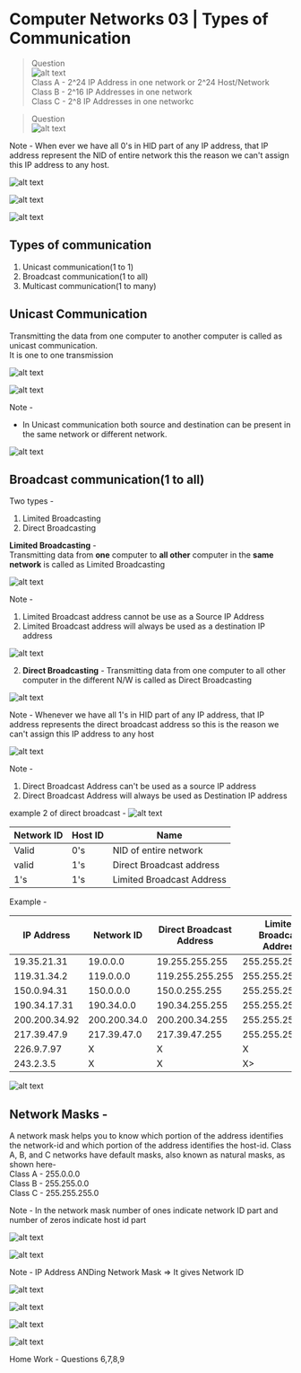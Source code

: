 # Computer Networks 03 | Types of Communication
> Question  
> ![alt text](image-45.png)  
> Class A - 2^24 IP Address in one network or 2^24 Host/Network  
> Class B - 2^16 IP Addresses in one network  
> Class C - 2^8 IP Addresses in one networkc  


> Question  
> ![alt text](image-19.png)

Note - When ever we have all 0's in HID part of any IP address, that IP address represent the NID of entire network this the reason we can't assign this IP address to any host.

![alt text](image-20.png)

![alt text](image-21.png)

![alt text](image-22.png)

## Types of communication
1. Unicast communication(1 to 1)
2. Broadcast communication(1 to all)
3. Multicast communication(1 to many)

## Unicast Communication
Transmitting the data from one computer to another computer is called as unicast communication.  
It is one to one transmission

![alt text](image-23.png)

![alt text](image-24.png)

Note - 
* In Unicast communication both source and destination can be present in the same network or different network.

![alt text](image-25.png)

## Broadcast communication(1 to all)
Two types -  
1. Limited Broadcasting
2. Direct Broadcasting

**Limited Broadcasting** -   
Transmitting data from **one** computer to **all other** computer in the **same network** is called as Limited Broadcasting

![alt text](image-26.png)

Note - 
1. Limited Broadcast address cannot be use as a Source IP Address
2. Limited Broadcast address will always be used as a destination IP address

![alt text](image-27.png)

2. **Direct Broadcasting** - Transmitting data from one computer to all other computer in the different N/W is called as Direct Broadcasting

![alt text](image-28.png)

Note - Whenever we have all 1's in HID part of any IP address, that IP address represents the direct broadcast address so this is the reason we can't assign this IP address to any host

![alt text](image-29.png)

Note - 
1. Direct Broadcast Address can't be used as a source IP address
2. Direct Broadcast Address will always be used as Destination IP address

example 2  of direct broadcast - 
![alt text](image-30.png)

|Network ID|Host ID|Name|
|--|--|--|
|Valid|0's|NID of entire network|
|valid|1's|Direct Broadcast address|
|1's|1's|Limited Broadcast Address|

Example -   

|IP Address|Network ID|Direct Broadcast Address|Limited Broadcast Address|
|--|--|--|--|
|19.35.21.31|19.0.0.0|19.255.255.255|255.255.255.255|
|119.31.34.2|119.0.0.0|119.255.255.255|255.255.255.255|
|150.0.94.31|150.0.0.0|150.0.255.255|255.255.255.255|
|190.34.17.31|190.34.0.0|190.34.255.255|255.255.255.255|
|200.200.34.92|200.200.34.0|200.200.34.255|255.255.255.255|
|217.39.47.9|217.39.47.0|217.39.47.255|255.255.255.255|
|226.9.7.97|X|X|X|
|243.2.3.5|X|X|X>|

![alt text](image-31.png)

## Network Masks - 
A network mask helps you to know which portion of the address identifies the network-id and which portion of the address identifies the host-id. Class A, B, and C networks have default masks, also known as natural masks, as shown here-  
Class A - 255.0.0.0  
Class B - 255.255.0.0  
Class C - 255.255.255.0  

Note - In the network mask number of ones indicate network ID part and number of zeros indicate host id part

![alt text](image-32.png)

![alt text](image-33.png)

Note - IP Address ANDing Network Mask => It gives Network ID

![alt text](image-34.png)

![alt text](image-35.png)

![alt text](image-36.png)

![alt text](image-37.png)

Home Work - Questions 6,7,8,9